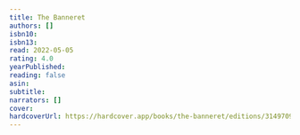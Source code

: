 ```yaml
---
title: The Banneret
authors: []
isbn10:
isbn13:
read: 2022-05-05
rating: 4.0
yearPublished:
reading: false
asin:
subtitle:
narrators: []
cover:
hardcoverUrl: https://hardcover.app/books/the-banneret/editions/31497097
---
```

